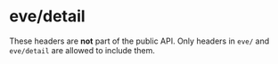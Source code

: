 # eve/detail

These headers are **not** part of the public API.
Only headers in `eve/` and `eve/detail` are allowed to include them.
